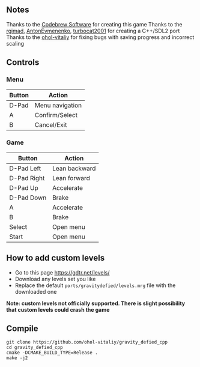 ## Notes
Thanks to the [Codebrew Software](codebrew.se) for creating this game
Thanks to the [rgimad](https://github.com/rgimad), [AntonEvmenenko](https://github.com/AntonEvmenenko), [turbocat2001](https://github.com/turbocat2001) for creating a C++/SDL2 port
Thanks to the [ohol-vitaliy](https://github.com/ohol-vitaliy) for fixing bugs with saving progress and incorrect scaling
 
## Controls
### Menu
| Button | Action |
|--|--| 
| D-Pad | Menu navigation |
| A | Confirm/Select |
| B | Cancel/Exit |

### Game
| Button | Action |
|--|--| 
| D-Pad Left | Lean backward |
| D-Pad Right | Lean forward |
| D-Pad Up | Accelerate |
| D-Pad Down | Brake |
| A | Accelerate |
| B | Brake |
| Select | Open menu |
| Start | Open menu |

## How to add custom levels
- Go to this page https://gdtr.net/levels/
- Download any levels set you like
- Replace the default `ports/gravitydefied/levels.mrg` file with the downloaded one

**Note: custom levels not officially supported. There is slight possibility that custom levels could crash the game**

## Compile
```shell
git clone https://github.com/ohol-vitaliy/gravity_defied_cpp
cd gravity_defied_cpp
cmake -DCMAKE_BUILD_TYPE=Release .
make -j2
```
